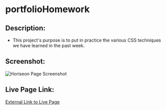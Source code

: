# portfolioHomework

## Description:

- This project's purpose is to put in practice the various CSS techniques we have learned in the past week.

## Screenshot:

![Horiseon Page Screenshot](./assets/images/pageScreenshot.PNG)

## Live Page Link:

[External Link to Live Page]()

